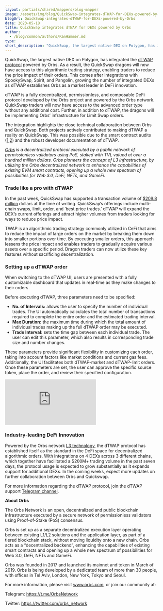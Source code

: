 ```yaml
---
layout: partials/shared/mappers/blog-mapper
image: /assets/img/blog/QuickSwap-integrates-dTWAP-for-DEXs-powered-by-Orbs/bg.jpg
blogUrl: QuickSwap-integrates-dTWAP-for-DEXs-powered-by-Orbs
date: 2023-05-18
title: QuickSwap integrates dTWAP for DEXs powered by Orbs
author:
  - /blog/common/authors/RanHammer.md
type:
short_description: "QuickSwap, the largest native DEX on Polygon, has integrated the dTWAP protocol powered by Orbs. As a result, the QuickSwap dragons will now have access to this algorithmic trading strategy, enabling traders to reduce the price impact of their orders. This comes after integrations with SpookySwap, Spirit, and Pangolin, growing the number of integrated DEXs as dTWAP establishes Orbs as a market leader in DeFi innovation."
---
```


QuickSwap, the largest native DEX on Polygon, has integrated the [dTWAP protocol](https://www.orbs.com/dtwap/) powered by Orbs. As a result, the QuickSwap dragons will now have access to this algorithmic trading strategy, enabling traders to reduce the price impact of their orders. This comes after integrations with SpookySwap, Spirit, and Pangolin, growing the number of integrated DEXs as dTWAP establishes Orbs as a market leader in DeFi innovation. 

dTWAP is a fully decentralized, permissionless, and composable DeFi protocol developed by the Orbs project and powered by the Orbs network. QuickSwap traders will now have access to the advanced order type without any additional cost. Further, in addition to dTWAP, the dragons will be implementing Orbs’ infrastructure for Limit Swap orders.

The integration highlights the close technical collaboration between Orbs and QuickSwap. Both projects actively contributed to making dTWAP a reality on QuickSwap. This was possible due to the smart contract audits ([1](https://drive.google.com/file/d/1xUZN5RrNvszaPDJuJjfeG3ig14Vo2aaE/view),[2](https://drive.google.com/file/d/1ASt3_mWwtQ0IfKqBHebnj_KGJWntaNJs/view)) and the robust developer documentation of dTWAP. 

_[Orbs](https://www.orbs.com/) is a decentralized protocol executed by a public network of permissionless validators using PoS, staked with TVL valued at over a hundred million dollars. Orbs pioneers the concept of L3 infrastructure, by utilizing the Orbs decentralized network to enhance the capabilities of existing EVM smart contracts, opening up a whole new spectrum of possibilities for Web 3.0, DeFi, NFTs, and GameFi._


### Trade like a pro with dTWAP

In the past week, QuickSwap has supported a transaction volume of [$209.8 million](https://defillama.com/dexs/quickswap) dollars at the time of writing. QuickSwap’s offerings include multi-chain swaps, limit, order, and ‘best price trades.’ dTWAP will expand the DEX’s current offerings and attract higher volumes from traders looking for ways to reduce price impact. 

TWAP is an algorithmic trading strategy commonly utilized in CeFi that aims to reduce the impact of large orders on the market by breaking them down into smaller portions over time. By executing smaller orders, this approach lessens the price impact and enables traders to gradually acquire various assets over a specific period. Dragon traders can now utilize these key features without sacrificing decentralization. 

### Setting up a dTWAP order

When switching to the dTWAP UI, users are presented with a fully customizable dashboard that updates in real-time as they make changes to their orders.

Before executing dTWAP, three parameters need to be specified:

- **No. of Intervals:** allows the user to specify the number of individual trades. The UI automatically calculates the total number of transactions required to complete the entire order and the estimated trading interval.
- **Max Duration:** the maximum time during which the total amount of individual trades making up the full dTWAP order may be executed.
- **Trade Interval:** sets the time gap between each individual trade. The user can edit this parameter, which also results in corresponding trade size and number changes.

These parameters provide significant flexibility in customizing each order, taking into account factors like market conditions and current gas fees. Additionally, the UI facilitates both dTWAP-market and dTWAP-limit orders. Once these parameters are set, the user can approve the specific source token, place the order, and review their specified configuration. 

<iframe src="https://www.youtube.com/embed/uf55oKzapRg" title="How to Use the TWAP order on QuickSwap DEX" frameborder="0" allow="accelerometer; autoplay; clipboard-write; encrypted-media; gyroscope; picture-in-picture; web-share" allowfullscreen></iframe>


### Industry-leading DeFi Innovation 

Powered by the Orbs network [L3 technology](https://www.orbs.com/overview/), the dTWAP protocol has established itself as the standard in the DeFi space for decentralized algorithmic orders. With integrations on 4 DEXs across 3 different chains, which together have facilitated a $200M+ trading volume in the past seven days, the protocol usage is expected to grow substantially as it expands support for additional DEXs. In the coming weeks, expect more updates on further collaboration between Orbs and Quickswap.

For more information regarding the dTWAP protocol, join the dTWAP support [Telegram channel](https://t.me/dTWAPSupportGroup).


<div class='line-separator'> </div>


**About Orbs**

The Orbs Network is an open, decentralized and public blockchain infrastructure executed by a secure network of permissionless validators using Proof-of-Stake (PoS) consensus. 

Orbs is set up as a separate decentralized execution layer operating between existing L1/L2 solutions and the application layer, as part of a tiered blockchain stack, without moving liquidity onto a new chain. Orbs acts as a “decentralized backend”, enhancing the capabilities of existing smart contracts and opening up a whole new spectrum of possibilities for Web 3.0, DeFi, NFTs and GameFi. 

Orbs was founded in 2017 and launched its mainnet and token in March of 2019. Orbs is being developed by a dedicated team of more than 30 people, with offices in Tel Aviv, London, New York, Tokyo and Seoul. 

For more information, please visit www.orbs.com, or join our community at: 

Telegram: https://t.me/OrbsNetwork 

Twitter: https://twitter.com/orbs_network 


